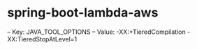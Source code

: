 # spring-boot-lambda-aws

– Key: JAVA_TOOL_OPTIONS
– Value: -XX:+TieredCompilation -XX:TieredStopAtLevel=1
